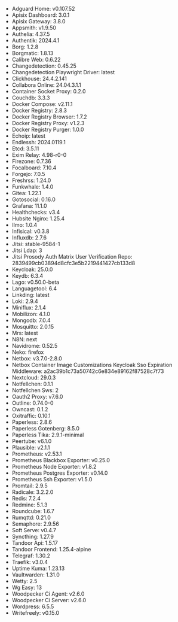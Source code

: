 * Adguard Home: v0.107.52
* Apisix Dashboard: 3.0.1
* Apisix Gateway: 3.8.0
* Appsmith: v1.9.50
* Authelia: 4.37.5
* Authentik: 2024.4.1
* Borg: 1.2.8
* Borgmatic: 1.8.13
* Calibre Web: 0.6.22
* Changedetection: 0.45.25
* Changedetection Playwright Driver: latest
* Clickhouse: 24.4.2.141
* Collabora Online: 24.04.3.1.1
* Container Socket Proxy: 0.2.0
* Couchdb: 3.3.3
* Docker Compose: v2.11.1
* Docker Registry: 2.8.3
* Docker Registry Browser: 1.7.2
* Docker Registry Proxy: v1.2.3
* Docker Registry Purger: 1.0.0
* Echoip: latest
* Endlessh: 2024.0119.1
* Etcd: 3.5.11
* Exim Relay: 4.98-r0-0
* Firezone: 0.7.36
* Focalboard: 7.10.4
* Forgejo: 7.0.5
* Freshrss: 1.24.0
* Funkwhale: 1.4.0
* Gitea: 1.22.1
* Gotosocial: 0.16.0
* Grafana: 11.1.0
* Healthchecks: v3.4
* Hubsite Nginx: 1.25.4
* Ilmo: 1.0.4
* Infisical: v0.3.8
* Influxdb: 2.7.6
* Jitsi: stable-9584-1
* Jitsi Ldap: 3
* Jitsi Prosody Auth Matrix User Verification Repo: 2839499cb03894d8cfc3e5b2219441427cb133d8
* Keycloak: 25.0.0
* Keydb: 6.3.4
* Lago: v0.50.0-beta
* Languagetool: 6.4
* Linkding: latest
* Loki: 2.9.4
* Miniflux: 2.1.4
* Mobilizon: 4.1.0
* Mongodb: 7.0.4
* Mosquitto: 2.0.15
* Mrs: latest
* N8N: next
* Navidrome: 0.52.5
* Neko: firefox
* Netbox: v3.7.0-2.8.0
* Netbox Container Image Customizations Keycloak Sso Expiration Middleware: a2ac39b1c73a50742c6e834e89162f87528c7f73
* Nextcloud: 29.0.3
* Notfellchen: 0.1.1
* Notfellchen Sws: 2
* Oauth2 Proxy: v7.6.0
* Outline: 0.74.0-0
* Owncast: 0.1.2
* Oxitraffic: 0.10.1
* Paperless: 2.8.6
* Paperless Gotenberg: 8.5.0
* Paperless Tika: 2.9.1-minimal
* Peertube: v6.1.0
* Plausible: v2.1.1
* Prometheus: v2.53.1
* Prometheus Blackbox Exporter: v0.25.0
* Prometheus Node Exporter: v1.8.2
* Prometheus Postgres Exporter: v0.14.0
* Prometheus Ssh Exporter: v1.5.0
* Promtail: 2.9.5
* Radicale: 3.2.2.0
* Redis: 7.2.4
* Redmine: 5.1.3
* Roundcube: 1.6.7
* Rumqttd: 0.21.0
* Semaphore: 2.9.56
* Soft Serve: v0.4.7
* Syncthing: 1.27.9
* Tandoor Api: 1.5.17
* Tandoor Frontend: 1.25.4-alpine
* Telegraf: 1.30.2
* Traefik: v3.0.4
* Uptime Kuma: 1.23.13
* Vaultwarden: 1.31.0
* Wetty: 2.5
* Wg Easy: 13
* Woodpecker Ci Agent: v2.6.0
* Woodpecker Ci Server: v2.6.0
* Wordpress: 6.5.5
* Writefreely: v0.15.0

